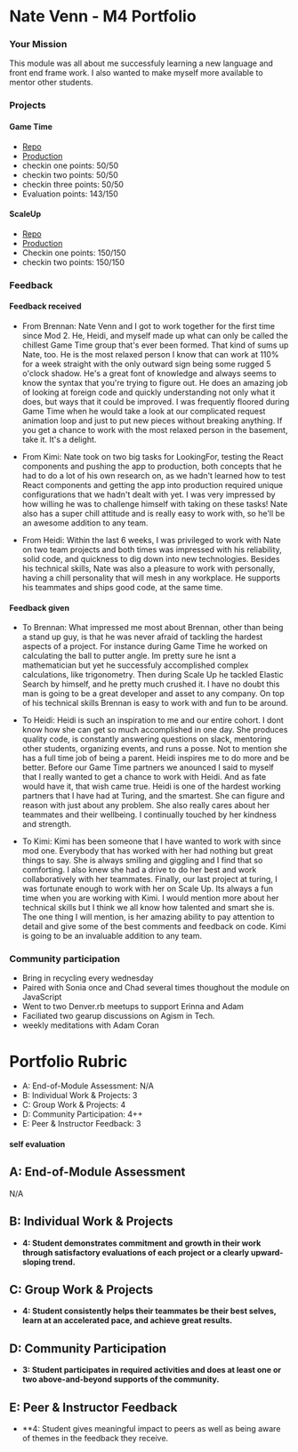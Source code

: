 # Nate Venn - M4 Portfolio

### Your Mission
This module was all about me successfuly learning a new language and front end
frame work. I also wanted to make myself more available to mentor other students.

### Projects

#### Game Time
- [Repo](https://github.com/brennanholtzclaw/game_time)
- [Production](https://brennanholtzclaw.github.io/game_time/#)
- checkin one points: 50/50
- checkin two points: 50/50
- checkin three points: 50/50
- Evaluation points: 143/150

#### ScaleUp
- [Repo](https://github.com/LookingForMe/lookingForFrontEnd)
- [Production](https://looking-for.herokuapp.com/)
- Checkin one points: 150/150
- checkin two points: 150/150

### Feedback

#### Feedback received
- From Brennan: Nate Venn and I got to work together for the first time since Mod 2. He, Heidi,
and myself made up what can only be called the chillest Game Time group that's ever been formed.
That kind of sums up Nate, too. He is the most relaxed person I know that can work at 110% for
a week straight with the only outward sign being some rugged 5 o'clock shadow. He's a great font
of knowledge and always seems to know the syntax that you're trying to figure out. He does an
amazing job of looking at foreign code and quickly understanding not only what it does, but
ways that it could be improved. I was frequently floored during Game Time when he would take
a look at our complicated request animation loop and just to put new pieces without breaking anything.
If you get a chance to work with the most relaxed person in the basement, take it. It's a delight.

- From Kimi: Nate took on two big tasks for LookingFor, testing the React components and pushing the app
to production, both concepts that he had to do a lot of his own research on, as we hadn't learned how to
test React components and getting the app into production required unique configurations that we hadn't
dealt with yet. I was very impressed by how willing he was to challenge himself with taking on these tasks!
Nate also has a super chill attitude and is really easy to work with, so he'll be an awesome addition to any team.

- From Heidi: Within the last 6 weeks, I was privileged to work with Nate on two team projects and both times was
impressed with his reliability, solid code, and quickness to dig down into new technologies. Besides his technical
skills, Nate was also a pleasure to work with personally, having a chill personality that will mesh in any workplace.
He supports his teammates and ships good code, at the same time.

#### Feedback given
- To Brennan: What impressed me most about Brennan, other than being a stand up guy, is that
he was never afraid of tackling the hardest aspects of a project. For
instance during Game Time he worked on calculating the ball to putter angle. Im
pretty sure he isnt a mathematician but yet he successfuly accomplished complex
calculations, like trigonometry. Then during Scale Up he tackled Elastic Search
by himself, and he pretty much crushed it. I have no doubt this man is going to
be a great developer and asset to any company. On top of his technical skills
Brennan is easy to work with and fun to be around.

- To Heidi: Heidi is such an inspiration to me and our entire cohort. I dont know how she
can get so much accomplished in one day. She produces quality code, is
constantly answering questions on slack, mentoring other students, organizing
events, and runs a posse. Not to mention she has a full time job of being a
parent. Heidi inspires me to do more and be better. Before our Game Time
partners we anounced I said to myself that I really wanted to get a chance to
work with Heidi. And as fate would have it, that wish came true. Heidi is one of the
hardest working partners that I have had at Turing, and the smartest. She can
figure and reason with just about any problem. She also really cares about her
teammates and their wellbeing. I continually touched by her kindness and strength.

- To Kimi: Kimi has been someone that I have wanted to work with since mod one. Everybody
that has worked with her had nothing but great things to say. She is always
smiling and giggling and I find that so comforting. I also knew she had a drive
to do her best and work collaboratively with her teammates. Finally, our last project at turing, I
was fortunate enough to work with her on Scale Up. Its always a fun time when you are working with
Kimi. I would mention more about her technical skills but I think we all know how talented and smart
she is. The one thing I will mention, is her amazing ability to pay attention to detail and give some
of the best comments and feedback on code. Kimi is going to be an invaluable addition to any team.

### Community participation
- Bring in recycling every wednesday
- Paired with Sonia once and Chad several times thoughout the module on
  JavaScript
- Went to two Denver.rb meetups to support Erinna and Adam
- Faciliated two gearup discussions on Agism in Tech.
- weekly meditations with Adam Coran

# Portfolio Rubric

* A: End-of-Module Assessment: N/A
* B: Individual Work & Projects: 3
* C: Group Work & Projects: 4
* D: Community Participation: 4++
* E: Peer & Instructor Feedback: 3
#### self evaluation

## A: End-of-Module Assessment

N/A

## B: Individual Work & Projects

* **4: Student demonstrates commitment and growth in their work through satisfactory
evaluations of each project or a clearly upward-sloping trend.**

## C: Group Work & Projects

* **4: Student consistently helps their teammates be their best selves, learn at
an accelerated pace, and achieve great results.**

## D: Community Participation

* **3: Student participates in required activities and does at least one or two
above-and-beyond supports of the community.**

## E: Peer & Instructor Feedback

* **4: Student gives meaningful impact to peers as well as being aware of themes
in the feedback they receive.

